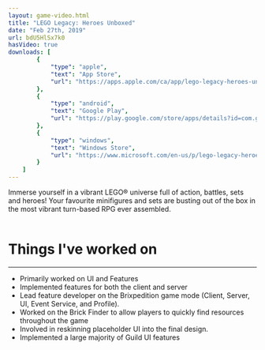 ```yaml
---
layout: game-video.html
title: "LEGO Legacy: Heroes Unboxed"
date: "Feb 27th, 2019"
url: bdU5HlSx7k0
hasVideo: true
downloads: [
        {
            "type": "apple",
            "text": "App Store",
            "url": "https://apps.apple.com/ca/app/lego-legacy-heroes-unboxed/id1393157487"
        },
        {
            "type": "android",
            "text": "Google Play",
            "url": "https://play.google.com/store/apps/details?id=com.gameloft.anmp.lego.heroes"
        },
        {
            "type": "windows",
            "text": "Windows Store",
            "url": "https://www.microsoft.com/en-us/p/lego-legacy-heroes-unboxed/9n8k8g736394"
        }
    ]
---
```

<div class="padded-wrapper">
    <!--  DsvEJKTwelc -->
    Immerse yourself in a vibrant LEGO® universe full of action, battles, sets and heroes! Your favourite minifigures and sets are busting out of the box in the most vibrant turn-based RPG ever assembled.
    <br />
    <br />
    <div class="section-title">
        <h1>Things I've worked on</h1>
        <div class="clearfix"></div>
        <hr />
    </div>
    <ul class="bullet-list">
        <li>
            <div>Primarily worked on UI and Features</div>
        </li>
        <li>
            <div>Implemented features for both the client and server</div>
        </li>
        <li>
            <div>Lead feature developer on the Brixpedition game mode (Client, Server, UI, Event Service, and Profile).</div>
        </li>
        <li>
            <div>Worked on the Brick Finder to allow players to quickly find resources throughout the game</div>
        </li>
        <li>
            <div>Involved in reskinning placeholder UI into the final design.</div>
        </li>
        <li>
            <div>Implemented a large majority of Guild UI features</div>
        </li>
    </ul>
</div>